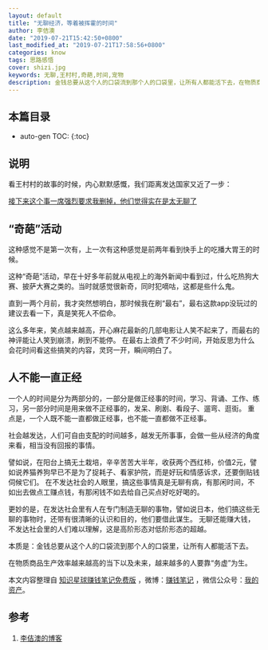 ```yaml
---
layout: default
title: "无聊经济，等着被挥霍的时间"
author: 李佶澳
date: "2019-07-21T15:42:50+0800"
last_modified_at: "2019-07-21T17:58:56+0800"
categories: know
tags: 思路感悟
cover: shizi.jpg
keywords: 无聊,王村村,奇葩,时间,宠物
description: 金钱总要从这个人的口袋流到那个人的口袋里，让所有人都能活下去，在物质商品生产效率越来越高的当下以及未来，越来越多的人要靠“务虚”为生
---
```


## 本篇目录

* auto-gen TOC:
{:toc}

## 说明

看王村村的故事的时候，内心默默感慨，我们距离发达国家又近了一步：

[接下来这个事一席强烈要求我删掉，他们觉得实在是太无聊了](https://mp.weixin.qq.com/s/ycPaC9Gj7jKp4C8slLA8eg)

## “奇葩”活动

这种感觉不是第一次有，上一次有这种感觉是前两年看到快手上的吃播大胃王的时候。

这种“奇葩”活动，早在十好多年前就从电视上的海外新闻中看到过，什么吃热狗大赛、披萨大赛之类的。当时就感觉很新奇，同时犯嘀咕，这都是些什么鬼。

直到一两个月前，我才突然想明白，那时候我在刷“最右”，最右这款app没玩过的建议去看一下，真是笑死人不偿命。

这么多年来，笑点越来越高，开心麻花最新的几部电影让人笑不起来了，而最右的神评能让人笑到崩溃，刷到不能停。
在最右上浪费了不少时间，开始反思为什么会花时间看这些搞笑的内容，灵窍一开，瞬间明白了。

## 人不能一直正经

一个人的时间是分为两部分的，一部分是做正经事的时间，学习、背诵、工作、练习，另一部分时间是用来做不正经事的，发呆、刷剧、看段子、遛弯、逛街。
重点是，一个人既不能一直都做正经事，也不能一直都做不正经事。

社会越发达，人们可自由支配的时间越多，越发无所事事，会做一些从经济的角度来看，相当没有回报的事情。

譬如说，在阳台上搞无土栽培，辛辛苦苦大半年，收获两个西红柿，价值2元，譬如说养猫养狗早已不是为了捉耗子、看家护院，而是好玩和情感诉求，还要倒贴钱伺候它们。
在不发达社会的人眼里，搞这些事情真是无聊有病，有那闲时间，不如出去做点工赚点钱，有那闲钱不如去给自己买点好吃好喝的。

更妙的是，在发达社会里有人在专门制造无聊的事物，譬如说日本，他们搞这些无聊的事物时，还带有很清晰的认识和目的，他们要借此谋生。
无聊还能赚大钱，不发达社会里的人们难以理解，这是高阶形态对低阶形态的超越。

本质是：金钱总要从这个人的口袋流到那个人的口袋里，让所有人都能活下去。

在物质商品生产效率越来越高的当下以及未来，越来越多的人要靠“务虚”为生。

本文内容整理自 [知识星球赚钱笔记免费版](https://t.zsxq.com/qRrFQFI) ，微博：[赚钱笔记](https://weibo.com/6876203019/profile?rightmod=1&wvr=6&mod=personinfo&is_all=1) ，微信公众号：[我的资产](https://www.lijiaocn.com/img/invest.jpg)。

## 参考

1. [李佶澳的博客][1]

[1]: https://www.lijiaocn.com "李佶澳的博客"


